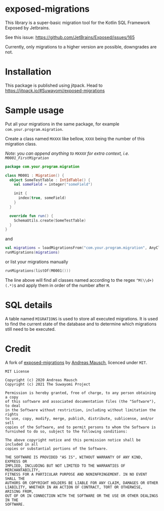 # exposed-migrations

This library is a super-basic migration tool for the Kotlin SQL Framework Exposed by Jetbrains.

See this issue: https://github.com/JetBrains/Exposed/issues/165

Currently, only migrations to a higher version are possible, downgrades are not.

# Installation
This package is published using jitpack. Head to https://jitpack.io/#Suwayomi/exposed-migrations

# Sample usage
Put all your migrations in the same package, for example `com.your.program.migration`.

Create a class named `MXXXX` like bellow, `XXXX` being the number of this migration class.

*Note: you can append anything to `MXXXX` for extra context, i.e. `M0001_FirstMigration`*

```kotlin
package com.your.program.migration

class M0001 : Migration() {
  object SomeTestTable : IntIdTable() {
    val someField = integer("someField")

    init {
      index(true, someField)
    }
  }

  override fun run() {
    SchemaUtils.create(SomeTestTable)
  }
}
```

and

```kotlin
val migrations = loadMigrationsFrom("com.your.program.migration", AnyClassFromYourCode::class.java)
runMigrations(migrations)
```

or list your migrations manually

```kotlin
runMigrations(listOf(M0001()))
```

The line above will find all classes named according to 
the regex `^M(\\d+)(.*)$` and apply them in order of the number after `M`.

# SQL details

A table named `MIGRATIONS` is used to store all executed migrations.
It is used to find the current state of the database and to determine which migrations still need to be executed.


# Credit
A fork of [exposed-migrations](https://gitlab.com/andreas-mausch/exposed-migrations) 
by [Andreas Mausch](https://gitlab.com/andreas-mausch), licenced under `MIT`.

    MIT License
    
    Copyright (c) 2020 Andreas Mausch
    Copyright (c) 2021 The Suwayomi Project
    
    Permission is hereby granted, free of charge, to any person obtaining a copy
    of this software and associated documentation files (the "Software"), to deal
    in the Software without restriction, including without limitation the rights
    to use, copy, modify, merge, publish, distribute, sublicense, and/or sell
    copies of the Software, and to permit persons to whom the Software is
    furnished to do so, subject to the following conditions:
    
    The above copyright notice and this permission notice shall be included in all
    copies or substantial portions of the Software.
    
    THE SOFTWARE IS PROVIDED "AS IS", WITHOUT WARRANTY OF ANY KIND, EXPRESS OR
    IMPLIED, INCLUDING BUT NOT LIMITED TO THE WARRANTIES OF MERCHANTABILITY,
    FITNESS FOR A PARTICULAR PURPOSE AND NONINFRINGEMENT. IN NO EVENT SHALL THE
    AUTHORS OR COPYRIGHT HOLDERS BE LIABLE FOR ANY CLAIM, DAMAGES OR OTHER
    LIABILITY, WHETHER IN AN ACTION OF CONTRACT, TORT OR OTHERWISE, ARISING FROM,
    OUT OF OR IN CONNECTION WITH THE SOFTWARE OR THE USE OR OTHER DEALINGS IN THE
    SOFTWARE.

